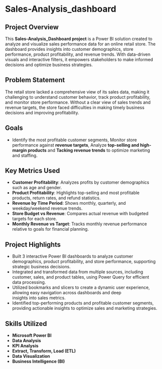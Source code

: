 # Sales-Analysis_dashboard

## Project Overview

This **Sales-Analysis_Dashboard project** is a Power BI solution created to analyze and visualize sales performance data for an online retail store. The dashboard provides insights into customer demographics, store performance, product profitability, and revenue trends. With data-driven visuals and interactive filters, it empowers stakeholders to make informed decisions and optimize business strategies.

## Problem Statement

The retail store lacked a comprehensive view of its sales data, making it challenging to understand customer behavior, track product profitability, and monitor store performance. Without a clear view of sales trends and revenue targets, the store faced difficulties in making timely business decisions and improving profitability.

## Goals

- Identify the most profitable customer segments, Monitor store performance against **revenue targets**, Analyze **top-selling and high-margin products** and **Tacking revenue trends** to optimize marketing and staffing.



## Key Metrics Used

- **Customer Profitability**: Analyzes profits by customer demographics such as age and gender.
- **Product Profitability**: Highlights top-selling and most profitable products, return rates, and refund statistics.
- **Revenue by Time Period**: Shows monthly, quarterly, and weekday/weekend revenue trends.
- **Store Budget vs Revenue**: Compares actual revenue with budgeted targets for each store.
- **Monthly Revenue vs Target**: Tracks monthly revenue performance relative to goals for financial planning.


## Project Highlights

- Built 3 interactive Power BI dashboards to analyze customer demographics, product profitability, and store performance, 
  supporting strategic business decisions.
- Integrated and transformed data from multiple sources, including customer, sales, and product tables, using Power Query for 
  efficient data processing.
- Utilized bookmarks and slicers to create a dynamic user experience, allowing easy navigation across dashboards and deep  
  insights into sales metrics.
- Identified top-performing products and profitable customer segments, providing actionable insights to optimize sales and 
  marketing strategies.


## Skills Utilized
- **Microsoft Power BI**
- **Data Analysis**
- **KPI Analysis**
- **Extract, Transform, Load (ETL)**
- **Data Visualization**
- **Business Intelligence (BI)**

